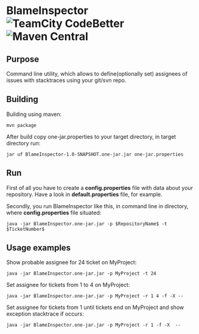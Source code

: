 # BlameInspector  ![TeamCity CodeBetter](https://img.shields.io/teamcity/codebetter/bt428.svg?style=plastic) ![Maven Central](https://img.shields.io/badge/maven--version-3.3.3-blue.svg)

## Purpose 

Command line utility, which allows to define(optionally set) assignees of issues with stacktraces using your git/svn repo.

## Building

Building using maven:

    mvn package

After build copy one-jar.properties to your target directory, in target directory run:

    jar uf BlameInspector-1.0-SNAPSHOT.one-jar.jar one-jar.properties

## Run

First of all you have to create a **config.properties** file with data about your repository. Have a look in **default.properties** file, for example. 

Secondly, you run BlameInspector like this, in command line in directory, where **config.properties** file situated: 

    java -jar BlameInspector.one-jar.jar -p $RepositoryName$ -t $TicketNumber$

## Usage examples

Show probable assignee for 24 ticket on MyProject:
     
    java -jar BlameInspector.one-jar.jar -p MyProject -t 24

Set assignee for tickets from 1 to 4 on MyProject:

    java -jar BlameInspector.one-jar.jar -p MyProject -r 1 4 -f -X -- 

Set assignee for tickets from 1 until tickets end on MyProject and show exception stacktrace if occurs:

    java -jar BlameInspector.one-jar.jar -p MyProject -r 1 -f -X  -- 
